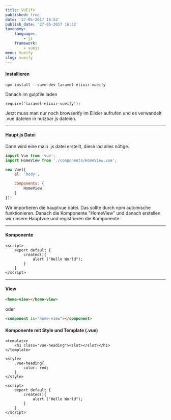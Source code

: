 ```yaml
---
title: VUEify
published: true
date: '27-05-2017 16:52'
publish_date: '27-05-2017 16:52'
taxonomy:
    language:
        - js
    framework:
        - vuejs
menu: Vueify
slug: vueify
---
```


#### Installieren

```
npm install --save-dev laravel-elixir-vueify
```

Danach im gulpfile laden

```
require('laravel-elixir-vueify');
```

Jetzt muss man nur noch browserify im Elixier aufrufen und es verwandelt .vue dateien in nutzbar js dateien.


--------------------
#### Haupt js Datei

Dann wird eine main .js datei erstellt, diese läd alles nötige.


```javascript
import Vue from 'vue';
import HomeView from './components/HomeView.vue';

new Vue({
    el: 'body',

    components: {
        HomeView
    }
});
```

Wir importieren die hauptvue datei. Das sollte durch npm automische funktionieren. Danach die Komponente "HomeView" und danach erstellen wir unsere Hauptvue und registrieren die Komponente.

-------------------

#### Komponente
```
<script>
    export default {
        created(){
            alert ("Hello World");
        }
    }
</script>
```

--------------
#### View
```html
<home-view></home-view>
```
oder
```html
<component is="home-view"></component>
```

#### Komponente mit Style und Template (.vue)

```
<template>
	<h1 class="vue-heading"><slot></slot></h1>
</template>

<style>
	.vue-heading{
    	color: red;
    }
</style>

<script>
	export default {
        created(){
            alert ("Hello World");
        }
    }
</script>
```
